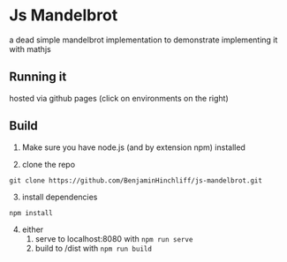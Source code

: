 # Js Mandelbrot

a dead simple mandelbrot implementation to demonstrate implementing it with mathjs

## Running it

hosted via github pages (click on environments on the right)

## Build

1. Make sure you have node.js (and by extension npm) installed

2. clone the repo
```
git clone https://github.com/BenjaminHinchliff/js-mandelbrot.git
```

3. install dependencies
```
npm install
```

4. either
    1. serve to localhost:8080 with `npm run serve`
    2. build to /dist with `npm run build`
